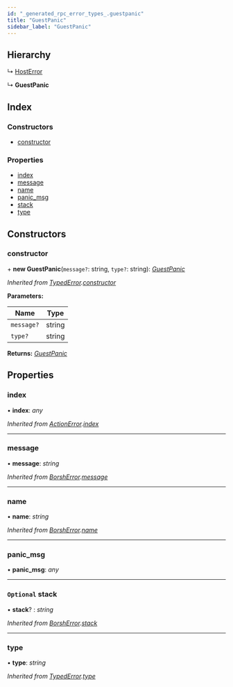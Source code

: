 ```yaml
---
id: "_generated_rpc_error_types_.guestpanic"
title: "GuestPanic"
sidebar_label: "GuestPanic"
---
```


## Hierarchy

  ↳ [HostError](_generated_rpc_error_types_.hosterror.md)

  ↳ **GuestPanic**

## Index

### Constructors

* [constructor](_generated_rpc_error_types_.guestpanic.md#constructor)

### Properties

* [index](_generated_rpc_error_types_.guestpanic.md#index)
* [message](_generated_rpc_error_types_.guestpanic.md#message)
* [name](_generated_rpc_error_types_.guestpanic.md#name)
* [panic_msg](_generated_rpc_error_types_.guestpanic.md#panic_msg)
* [stack](_generated_rpc_error_types_.guestpanic.md#optional-stack)
* [type](_generated_rpc_error_types_.guestpanic.md#type)

## Constructors

###  constructor

\+ **new GuestPanic**(`message?`: string, `type?`: string): *[GuestPanic](_generated_rpc_error_types_.guestpanic.md)*

*Inherited from [TypedError](_utils_errors_.typederror.md).[constructor](_utils_errors_.typederror.md#constructor)*

**Parameters:**

Name | Type |
------ | ------ |
`message?` | string |
`type?` | string |

**Returns:** *[GuestPanic](_generated_rpc_error_types_.guestpanic.md)*

## Properties

###  index

• **index**: *any*

*Inherited from [ActionError](_generated_rpc_error_types_.actionerror.md).[index](_generated_rpc_error_types_.actionerror.md#index)*

___

###  message

• **message**: *string*

*Inherited from [BorshError](_utils_serialize_.borsherror.md).[message](_utils_serialize_.borsherror.md#message)*

___

###  name

• **name**: *string*

*Inherited from [BorshError](_utils_serialize_.borsherror.md).[name](_utils_serialize_.borsherror.md#name)*

___

###  panic_msg

• **panic_msg**: *any*

___

### `Optional` stack

• **stack**? : *string*

*Inherited from [BorshError](_utils_serialize_.borsherror.md).[stack](_utils_serialize_.borsherror.md#optional-stack)*

___

###  type

• **type**: *string*

*Inherited from [TypedError](_utils_errors_.typederror.md).[type](_utils_errors_.typederror.md#type)*
